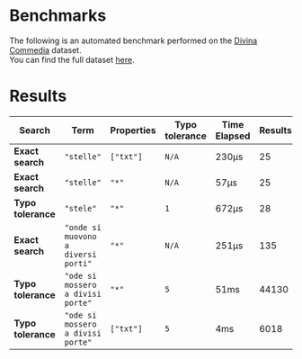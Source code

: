 
# Benchmarks

The following is an automated benchmark performed on the [Divina Commedia](https://en.wikipedia.org/wiki/Divina_Commedia) dataset. <br />
You can find the full dataset [here](https://github.com/nearform/lyra/blob/main/packages/benchmarks/dataset/divinaCommedia.json).

# Results


| Search             | Term                                  | Properties | Typo tolerance | Time Elapsed  | Results     |
|--------------------|---------------------------------------|------------|----------------|---------------|-------------|
| **Exact search**   | `"stelle"`                          | `["txt"]`| `N/A`        | 230μs | 25 |
| **Exact search**   | `"stelle"`                          | `"*"`    | `N/A`        | 57μs | 25 |
| **Typo tolerance** | `"stele"`                           | `"*"`    | `1`          | 672μs | 28 | 
| **Exact search**   | `"onde si muovono a diversi porti"` | `"*"`    | `N/A`        | 251μs | 135 | 
| **Typo tolerance** | `"ode si mossero a divisi porte"`   | `"*"`    | `5`          | 51ms | 44130 | 
| **Typo tolerance** | `"ode si mossero a divisi porte"`   | `["txt"]`| `5`          | 4ms | 6018 |
